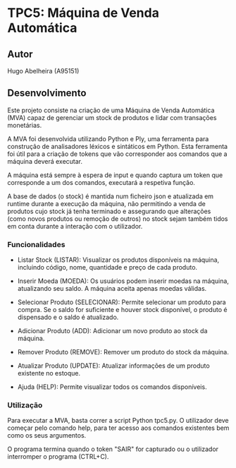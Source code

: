 # TPC5: Máquina de Venda Automática

## Autor
Hugo Abelheira (A95151)

## Desenvolvimento
Este projeto consiste na criação de uma Máquina de Venda Automática (MVA) capaz de gerenciar um stock de produtos e lidar com transações monetárias.

A MVA foi desenvolvida utilizando Python e Ply, uma ferramenta para construção de analisadores léxicos e sintáticos em Python. Esta ferramenta foi útil para a criação de tokens que vão corresponder aos comandos que a máquina deverá executar.

A máquina está sempre à espera de input e quando captura um token que corresponde a um dos comandos, executará a respetiva função. 

A base de dados (o stock) é mantida num ficheiro json e atualizada em runtime durante a execução da máquina, não permitindo a venda de produtos cujo stock já tenha terminado e assegurando que alterações (como novos produtos ou remoção de outros) no stock sejam também tidos em conta durante a interação com o utilizador.

### Funcionalidades
- Listar Stock (LISTAR): Visualizar os produtos disponíveis na máquina, incluindo código, nome, quantidade e preço de cada produto.

- Inserir Moeda (MOEDA): Os usuários podem inserir moedas na máquina, atualizando seu saldo. A máquina aceita apenas moedas válidas.

- Selecionar Produto (SELECIONAR): Permite selecionar um produto para compra. Se o saldo for suficiente e houver stock disponível, o produto é dispensado e o saldo é atualizado.

- Adicionar Produto (ADD): Adicionar um novo produto ao stock da máquina.

- Remover Produto (REMOVE): Remover um produto do stock da máquina.

- Atualizar Produto (UPDATE): Atualizar informações de um produto existente no estoque.

- Ajuda (HELP): Permite visualizar todos os comandos disponíveis.

### Utilização
Para executar a MVA, basta correr a script Python tpc5.py. O utilizador deve começar pelo comando help, para ter acesso aos comandos existentes bem como os seus argumentos.

O programa termina quando o token "SAIR" for capturado ou o utilizador interromper o programa (CTRL+C).
